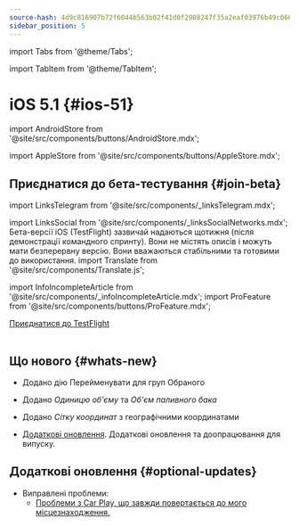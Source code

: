 ```yaml
---
source-hash: 4d9c816907b72f6044b563b02f41d0f2908247f35a2eaf03976b49c066a8ef7d
sidebar_position: 5
---
```


import Tabs from '@theme/Tabs';

import TabItem from '@theme/TabItem';
# iOS 5.1 {#ios-51}
import AndroidStore from '@site/src/components/buttons/AndroidStore.mdx';

import AppleStore from '@site/src/components/buttons/AppleStore.mdx';
## Приєднатися до бета-тестування {#join-beta}
import LinksTelegram from '@site/src/components/_linksTelegram.mdx';

import LinksSocial from '@site/src/components/_linksSocialNetworks.mdx';
Бета-версії iOS (TestFlight) зазвичай надаються щотижня (після демонстрації командного спринту). Вони не містять описів і можуть мати безперервну версію. Вони вважаються стабільними та готовими до використання.
import Translate from '@site/src/components/Translate.js';

import InfoIncompleteArticle from '@site/src/components/_infoIncompleteArticle.mdx';
import ProFeature from '@site/src/components/buttons/ProFeature.mdx';
<div>
  <a class="button button--active" href="https://testflight.apple.com/join/7poGNCKy">Приєднатися до TestFlight</a>
</div>

<br/>


## Що нового {#whats-new}

- Додано дію Перейменувати для груп Обраного
- Додано *Одиницю об'єму* та *Об'єм паливного бака*
- Додано *Сітку координат* з географічними координатами


- [Додаткові оновлення](#optional-updates). Додаткові оновлення та доопрацювання для випуску.



## Додаткові оновлення {#optional-updates}

<!-- ***Example***  -->

- Виправлені проблеми:
  - [Проблеми з Car Play, що завжди повертається до мого місцезнаходження.](https://github.com/osmandapp/OsmAnd-iOS/issues/4284)
